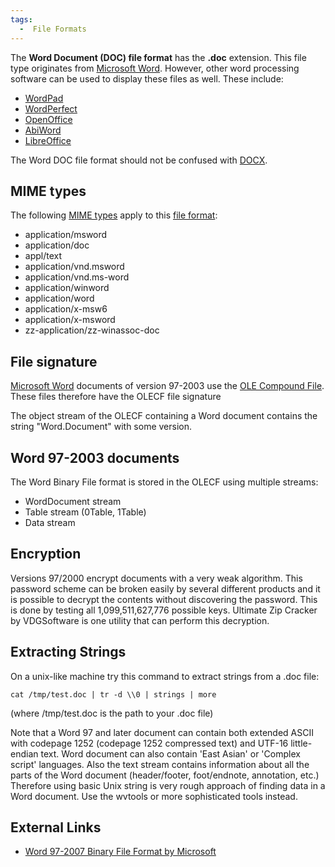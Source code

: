 ```yaml
---
tags:
  -  File Formats
---
```

The **Word Document (DOC) file format** has the **.doc** extension. This
file type originates from [Microsoft Word](microsoft_word.md).
However, other word processing software can be used to display these
files as well. These include:

- [WordPad](wordpad.md)
- [WordPerfect](wordperfect.md)
- [OpenOffice](openoffice.md)
- [AbiWord](abiword.md)
- [LibreOffice](libreoffice.md)

The Word DOC file format should not be confused with
[DOCX](docx.md).

## MIME types

The following [MIME types](mime_types.md) apply to this [file
format](file_format.md):

- application/msword
- application/doc
- appl/text
- application/vnd.msword
- application/vnd.ms-word
- application/winword
- application/word
- application/x-msw6
- application/x-msword
- zz-application/zz-winassoc-doc

## File signature

[Microsoft Word](microsoft_word.md) documents of version 97-2003
use the [OLE Compound File](ole_compound_file.md). These
files therefore have the OLECF file signature

The object stream of the OLECF containing a Word document contains the
string "Word.Document" with some version.

## Word 97-2003 documents

The Word Binary File format is stored in the OLECF using multiple
streams:

- WordDocument stream
- Table stream (0Table, 1Table)
- Data stream

## Encryption

Versions 97/2000 encrypt documents with a very weak algorithm. This
password scheme can be broken easily by several different products and
it is possible to decrypt the contents without discovering the password.
This is done by testing all 1,099,511,627,776 possible keys. Ultimate
Zip Cracker by VDGSoftware is one utility that can perform this
decryption.

## Extracting Strings

On a unix-like machine try this command to extract strings from a .doc
file:

`cat /tmp/test.doc | tr -d \\0 | strings | more`

(where /tmp/test.doc is the path to your .doc file)

Note that a Word 97 and later document can contain both extended ASCII
with codepage 1252 (codepage 1252 compressed text) and UTF-16
little-endian text. Word document can also contain 'East Asian' or
'Complex script' languages. Also the text stream contains information
about all the parts of the Word document (header/footer, foot/endnote,
annotation, etc.) Therefore using basic Unix string is very rough
approach of finding data in a Word document. Use the wvtools or more
sophisticated tools instead.

## External Links

- [Word 97-2007 Binary File Format by
  Microsoft](http://download.microsoft.com/download/0/B/E/0BE8BDD7-E5E8-422A-ABFD-4342ED7AD886/Word97-2007BinaryFileFormat(doc)Specification.pdf)

